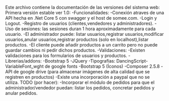 Este archivo contiene la documentación de las versiones del sistema web:
Primera versión estable ver 1.0:
-Funcionalidades:
    -Conexión atraves de una API hecha en .Net Core 5 con swagger y el host de somee.com.
    -Login y Logout.
    -Registro de usuarios (clientes,vendedores y administradores).
    -Uso de sesiones: las sesiones duran 1 hora aproximadamente para cada usuario.
    -El administrador puede: listar usuarios,registrar usuarios,modificar usuarios,anular usuarios,registrar productos (solo en localhost),listar productos.
    -El cliente puede añadir productos a un carrito pero no puede guardar cambios ni pedir dichos productos.
-Validaciones:
    -Existen validaciones para los formularios de usuarios y productos.
-Librerias/addons:
    -Bootstrap 5
    -JQuery
    -Tipografías: DancingScript-VariableFont_wght de google fonts
    -Bootstrap 5 (Íconos)
    -Composer 2.5.8
    -API de google drive (para almacenar imágenes de alta calidad que se registren en productos)
    -Existe una incorporación a paypal que no se utiliza.
TODO (por hacer):
    -Incorporar el módulo de pedidos para que el administrador/vendedor puedan: listar los pedidos,
    concretar pedidos y anular pedidos.